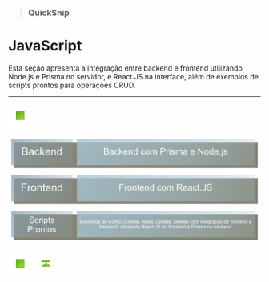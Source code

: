 > ### QuickSnip

# JavaScript

Esta seção apresenta a integração entre backend e frontend utilizando Node.js e Prisma no servidor, e React.JS na interface, além de exemplos de scripts prontos para operações CRUD.

---

<!-- Botões de navegação -->
[![Início](../images/control/11273_control_stop_icon.png)](../README.md#quicksnip "Início")
<!-- /Botões de navegação -->

[![Backend com React.JS](./images/Backend.png)](./Backend_com_Prisma_e_Node.js/README.md#quicksnip "Backend com React.JS")
[![Frontend com React.JS](./images/Frontend.png)](./Frontend_com_React.JS/README.md#quicksnip "Frontend com React.JS")
[![Scripts prontos com React.JS](./images/Scripts_Prontos.png)](./Scripts_Prontos_Backend_e_Frontend/README.md#quicksnip "Scripts prontos com React.JS")

<!-- Botões de navegação -->
[![Início](../images/control/11273_control_stop_icon.png)](../README.md#quicksnip "Início")
[![Início](../images/control/11277_control_stop_up_icon.png)](./README.md#quicksnip "Topo")
<!-- /Botões de navegação -->

